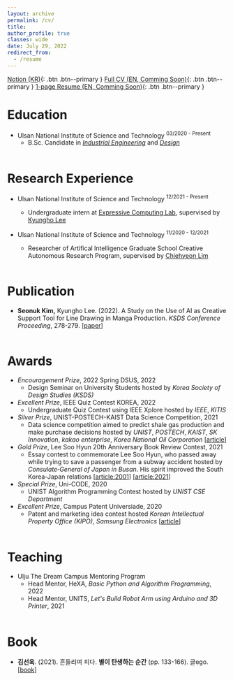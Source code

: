 ```yaml
---
layout: archive
permalink: /cv/
title: 
author_profile: true
classes: wide
date: July 29, 2022
redirect_from:
  - /resume
---
```

<a href="notion" class="btn--primary"></a>
[Notion (KR)](https://5eonukkim.notion.site/){: .btn .btn--primary }
<a href="CV" class="btn--primary"></a>
[Full CV (EN, Comming Soon)](#){: .btn .btn--primary }
<a href="notion" class="btn--primary"></a>
[1-page Resume (EN, Comming Soon)](#){: .btn .btn--primary }

Education
======
* Ulsan National Institute of Science and Technology <sup>03/2020 - Present</sup>
  * B.Sc. Candidate in *[Industrial Engineering](https://ie.unist.ac.kr/eng/)* and *[Design](https://design.unist.ac.kr/)*<br><br>

Research Experience
======
* Ulsan National Institute of Science and Technology <sup>12/2021 - Present</sup>
  * Undergraduate intern at [Expressive Computing Lab](https://www.klee141.com/), supervised by [Kyungho Lee](https://research.unist.ac.kr/post-research/%EC%9D%B4%EA%B2%BD%ED%98%B8-expc-lab/?eng)<br>

* Ulsan National Institute of Science and Technology <sup>11/2020 - 12/2021</sup>
  * Researcher of Artifical Intelligence Graduate School Creative Autonomous Research Program, supervised by [Chiehyeon Lim](https://research.unist.ac.kr/post-research/%ec%9e%84%ec%b9%98%ed%98%84_service-engineering-knowledge-discovery/?eng)<br><br>

Publication
======
* **Seonuk Kim,** Kyungho Lee. (2022). A Study on the Use of AI as
Creative Support Tool for Line Drawing in Manga Production.
*KSDS Conference Proceeding*, 278-279. [[paper](https://www.dbpia.co.kr/journal/articleDetail?nodeId=NODE11073042)]<br><br>

Awards
======
* *Encouragement Prize*, 2022 Spring DSUS, 2022
  * Design Seminar on University Students hosted by *Korea Society of Design Studies (KSDS)*
* *Excellent Prize*, IEEE Quiz Contest KOREA, 2022
  * Undergraduate Quiz Contest using IEEE Xplore hosted by *IEEE*, *KITIS*
* *Silver Prize*, UNIST-POSTECH-KAIST Data Science Competition, 2021
  * Data science competition aimed to predict shale gas production and make purchase decisions hosted by *UNIST*, *POSTECH*, *KAIST*, *SK Innovation*, *kakao enterprise*, *Korea National Oil Corporation* [[article](http://news.unist.ac.kr/successful-completion-of-2021-unist-postech-kaist-data-science-competition/)]
* *Gold Prize*, Lee Soo Hyun 20th Anniversary Book Review Contest, 2021
  * Essay contest to commemorate Lee Soo Hyun, who passed away while trying to save a passenger from a subway accident hosted by *Consulate‑General of Japan in Busan*. His spirit improved the South Korea-Japan relations [[article:2001](https://www.donga.com/en/article/all/20011231/210363/1)] [[article:2021](https://www.donga.com/en/article/all/20210125/2393536/1)]
* *Special Prize*, Uni-CODE, 2020
  * UNIST Algorithm Programming Contest hosted by *UNIST CSE Department*
* *Excellent Prize*, Campus Patent Universiade, 2020
  * Patent and marketing idea contest hosted *Korean Intellectual Property Office (KIPO)*, *Samsung Electronics* [[article](http://news.unist.ac.kr/a-team-of-unist-students-honored-at-the-2020-campus-patent-universiade-competition/)]<br><br>

Teaching
======
* Ulju The Dream Campus Mentoring Program
  * Head Mentor, HeXA, *Basic Python and Algorithm Programming*, 2022
  * Head Mentor, UNITS, *Let's Build Robot Arm using Arduino and 3D Printer*, 2021<br><br>
  
Book
======
* **김선욱**. (2021). 흔들리며 피다. **별이 탄생하는 순간** (pp. 133-166). 글ego. [[book](https://www.aladin.co.kr/shop/wproduct.aspx?ItemId=272558882)]